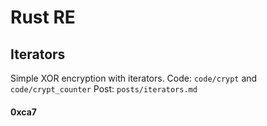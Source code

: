# Rust RE

## Iterators

Simple XOR encryption with iterators.
Code: `code/crypt` and `code/crypt_counter`
Post: `posts/iterators.md`

#### 0xca7
